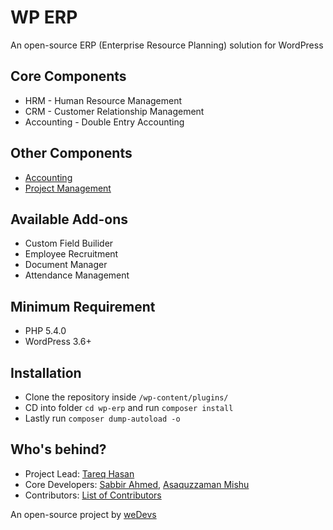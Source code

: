 # WP ERP

An open-source ERP (Enterprise Resource Planning) solution for WordPress

## Core Components

* HRM - Human Resource Management
* CRM - Customer Relationship Management
* Accounting - Double Entry Accounting

## Other Components

* [Accounting](https://github.com/wp-erp/accounting)
* [Project Management](https://wedevs.com/products/plugins/wp-project-manager-pro/)

## Available Add-ons

* Custom Field Builider
* Employee Recruitment
* Document Manager
* Attendance Management

## Minimum Requirement
 - PHP 5.4.0
 - WordPress 3.6+

## Installation

* Clone the repository inside `/wp-content/plugins/`
* CD into folder `cd wp-erp` and run `composer install`
* Lastly run `composer dump-autoload -o`


## Who's behind?

* Project Lead: [Tareq Hasan](https://github.com/tareq1988)
* Core Developers: [Sabbir Ahmed](https://github.com/sabbir1991), [Asaquzzaman Mishu](https://github.com/asaquzzaman)
* Contributors: [List of Contributors](https://github.com/wp-erp/wp-erp/graphs/contributors)

An open-source project by [weDevs](https://wedevs.com/?utm_source=github&utm_medium=credit&utm_term=opensource&utm_content=wperp&utm_campaign=product)
